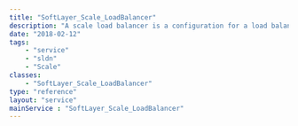 ```yaml
---
title: "SoftLayer_Scale_LoadBalancer"
description: "A scale load balancer is a configuration for a load balancer virtual server that autoscaled members will be automatically configured for. "
date: "2018-02-12"
tags:
    - "service"
    - "sldn"
    - "Scale"
classes:
    - "SoftLayer_Scale_LoadBalancer"
type: "reference"
layout: "service"
mainService : "SoftLayer_Scale_LoadBalancer"
---
```

